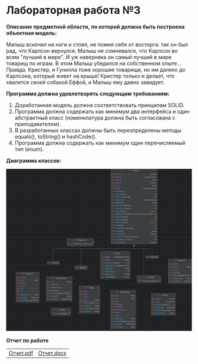 # **Лабораторная работа №3**

**Описание предметной области, по которой должна быть построена объектная модель:**

Малыш вскочил на ноги и стоял, не помня себя от восторга: так он был рад, что Карлсон вернулся. Малыш не сомневался, что Карлсон во всем "лучший в мире". И уж наверняка он самый лучший в мире товарищ по играм. В этом Малыш убедился на собственном опыте... Правда, Кристер, и Гунилла тоже хорошие товарищи, но им далеко до Карлсона, который живет на крыше! Кристер только и делает, что хвалится своей собакой Еффой, и Малыш ему давно завидует.

**Программа должна удовлетворять следующим требованиям:**

1. Доработанная модель должна соответствовать принципам SOLID. <br>
2. Программа должна содержать как минимум два интерфейса и один абстрактный класс (номенклатура должна быть согласована с преподавателем). <br>
3. В разработанных классах должны быть переопределены методы equals(), toString() и hashCode(). <br>
4. Программа должна содержать как минимум один перечисляемый тип (enum). <br>


**Диаграмма классов:**

![Diagram](https://github.com/dllnnx/lab3_prog/raw/master/classes_diagram.jpg)


**Отчет по работе**

<table>
    <tbody>
        <tr>
            <td rowspan=4 align="center"><a href="https://github.com/dllnnx/lab3_prog/raw/master/Отчет_ЛБ№3_Денисова_Алена.pdf"> Отчет.pdf </a></td>
            <td rowspan=2 align="center"><a href="https://github.com/dllnnx/lab3_prog/raw/master/Отчет_ЛБ№3_Денисова_Алена.docx"> Отчет.docx </a></td>
        </tr>
    </tbody>
</table>
